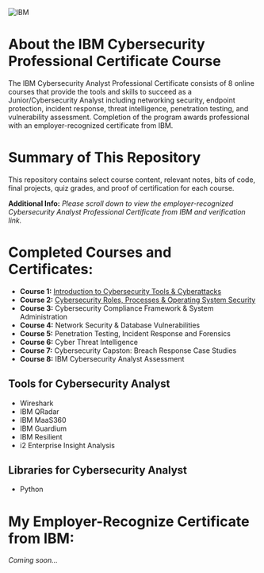 ![IBM](https://github.com/KailaniBailey/IBM-Cybersecurity-Analyst-Professional-Certificate/assets/158431578/09ab6b13-7dd3-4ce4-96b8-2febf8453cd0)
# About the IBM Cybersecurity Professional Certificate Course
The IBM Cybersecurity Analyst Professional Certificate consists of 8 online courses that provide the tools and skills to succeed as a Junior/Cybersecurity Analyst including networking security, endpoint protection, incident response, threat intelligence, penetration testing, and vulnerability assessment. Completion of the program awards professional with an employer-recognized certificate from IBM.
# Summary of This Repository
This repository contains select course content, relevant notes, bits of code, final projects, quiz grades, and proof of certification for each course.

**Additional Info:** *Please scroll down to view the employer-recognized Cybersecurity Analyst Professional Certificate from IBM and verification link.*
# Completed Courses and Certificates:
- **Course 1:** [Introduction to Cybersecurity Tools & Cyberattacks](https://github.com/KailaniBailey/IBM-Cybersecurity-Analyst-Professional-Certificate/tree/main/Course%201:%20Introduction%20to%20Cybersecurity%20Tools%20&%20Cyberattacks)
- **Course 2:** [Cybersecurity Roles, Processes & Operating System Security](https://github.com/KailaniBailey/IBM-Cybersecurity-Analyst-Professional-Certificate/tree/main/Course%202:%20Cybersecurity%20Roles,%20Processes%20&%20Operating%20System%20Security)
- **Course 3:** Cybersecurity Compliance Framework & System Administration
- **Course 4:** Network Security & Database Vulnerabilities
- **Course 5:** Penetration Testing, Incident Response and Forensics
- **Course 6:** Cyber Threat Intelligence
- **Course 7:** Cybersecurity Capston: Breach Response Case Studies
- **Course 8:** IBM Cybersecurity Analyst Assessment
## Tools for Cybersecurity Analyst
- Wireshark
- IBM QRadar
- IBM MaaS360
- IBM Guardium
- IBM Resilient
- i2 Enterprise Insight Analysis
## Libraries for Cybersecurity Analyst
- Python
# My Employer-Recognize Certificate from IBM:
*Coming soon...*
